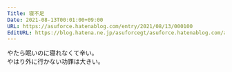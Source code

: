 ```yaml
---
Title: 寝不足
Date: 2021-08-13T00:01:00+09:00
URL: https://asuforce.hatenablog.com/entry/2021/08/13/000100
EditURL: https://blog.hatena.ne.jp/asuforcegt/asuforce.hatenablog.com/atom/entry/26006613797041069
---
```


やたら眠いのに寝れなくて辛い。  
やはり外に行かない功罪は大きい。
